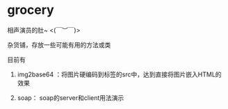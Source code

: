 # grocery
相声演员的肚~ &lt;(￣︶￣)>

杂货铺，存放一些可能有用的方法或类

目前有

1. img2base64  ：将图片硬编码到<img>标签的src中，达到直接将图片嵌入HTML的效果

2. soap：  soap的server和client用法演示
